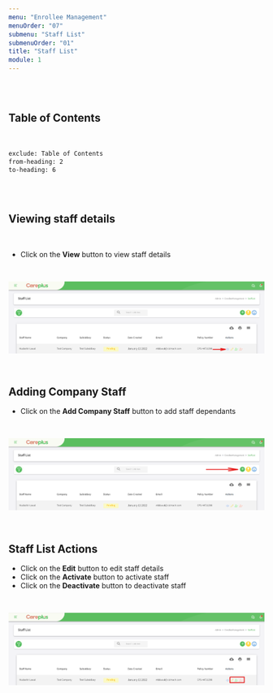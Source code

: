 ```yaml
---
menu: "Enrollee Management"
menuOrder: "07"
submenu: "Staff List"
submenuOrder: "01"
title: "Staff List"
module: 1
---
```


<br />
<br />

## Table of Contents

<br />

```toc
exclude: Table of Contents
from-heading: 2
to-heading: 6
```

<br />
<br />

## Viewing staff details

<br />

- Click on the **View** button to view staff details

<br />

![Careplus Staff List View](images/CareplusStaffListView.png "Staff List View")

<br />

## Adding Company Staff

- Click on the **Add Company Staff** button to add staff dependants

<br />

![Careplus Add Company Staff](images/CareplusAddCompanyStaff.png "Add Company Staff")

<br />

## Staff List Actions

- Click on the **Edit** button to edit staff details
- Click on the **Activate** button to activate staff
- Click on the **Deactivate** button to deactivate staff

<br />

![Careplus Staff List Actions](images/CareplusStaffListActions.png "Staff List Actions")

<br />
